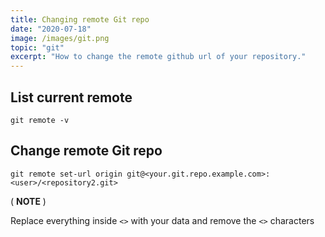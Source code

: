 ```yaml
---
title: Changing remote Git repo
date: "2020-07-18"
image: /images/git.png
topic: "git"
excerpt: "How to change the remote github url of your repository."
---
```


## List current remote

```
git remote -v
```

## Change remote Git repo

```
git remote set-url origin git@<your.git.repo.example.com>:<user>/<repository2.git>
```

( **NOTE** )

Replace everything inside `<>` with your data and remove the `<>` characters
